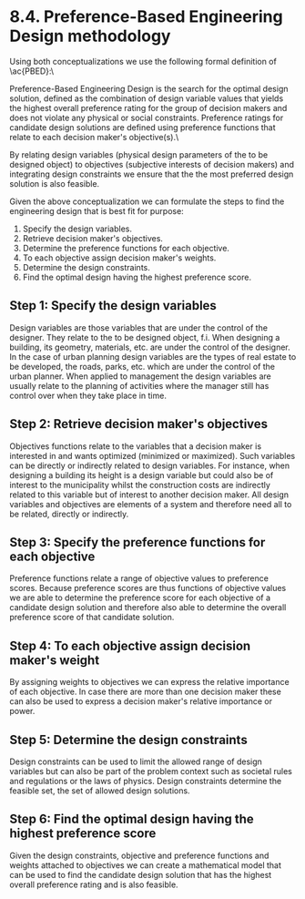 # 8.4. Preference-Based Engineering Design methodology

Using both conceptualizations we use the following formal definition of \ac{PBED}:\\

Preference-Based Engineering Design is the search for the optimal design solution, defined as the combination of design variable values that yields the highest overall preference rating for the group of decision makers and does not violate any physical or social constraints. Preference ratings for candidate design solutions are defined using preference functions that relate to each decision maker's objective(s).\\

By relating design variables (physical design parameters of the to be designed object) to objectives (subjective interests of decision makers) and integrating design constraints we ensure that the the most preferred design solution is also feasible.

Given the above conceptualization we can formulate the steps to find the engineering design that is best fit for purpose:

1. Specify the design variables.
2. Retrieve decision maker's objectives.
3. Determine the preference functions for each objective.
4. To each objective assign decision maker's weights.
5. Determine the design constraints.
6. Find the optimal design having the highest preference score.

## Step 1: Specify the design variables

Design variables are those variables that are under the control of the designer. They relate to the to be designed object, f.i. When designing a building, its geometry, materials, etc. are under the control of the designer. In the case of urban planning design variables are the types of real estate to be developed, the roads, parks, etc. which are under the control of the urban planner. When applied to management the design variables are usually relate to the planning of activities where the manager still has control over when they take place in time.

## Step 2: Retrieve decision maker's objectives

Objectives functions relate to the variables that a decision maker is interested in and wants optimized (minimized or maximized). Such variables can be directly or indirectly related to design variables. For instance, when designing a building its height is a design variable but could also be of interest to the municipality whilst the construction costs are indirectly related to this variable but of interest to another decision maker. All design variables and objectives are elements of a system and therefore need all to be related, directly or indirectly.

## Step 3: Specify the preference functions for each objective

Preference functions relate a range of objective values to preference scores. Because preference scores are thus functions of objective values we are able to determine the preference score for each objective of a candidate design solution and therefore also able to determine the overall preference score of that candidate solution.

## Step 4: To each objective assign decision maker's weight

By assigning weights to objectives we can express the relative importance of each objective. In case there are more than one decision maker these can also be used to express a decision maker's relative importance or power.

## Step 5: Determine the design constraints

Design constraints can be used to limit the allowed range of design variables but can also be part of the problem context such as societal rules and regulations or the laws of physics. Design constraints determine the feasible set, the set of allowed design solutions.

## Step 6: Find the optimal design having the highest preference score

Given the design constraints, objective and preference functions and weights attached to objectives we can create a mathematical model that can be used to find the candidate design solution that has the highest overall preference rating and is also feasible.